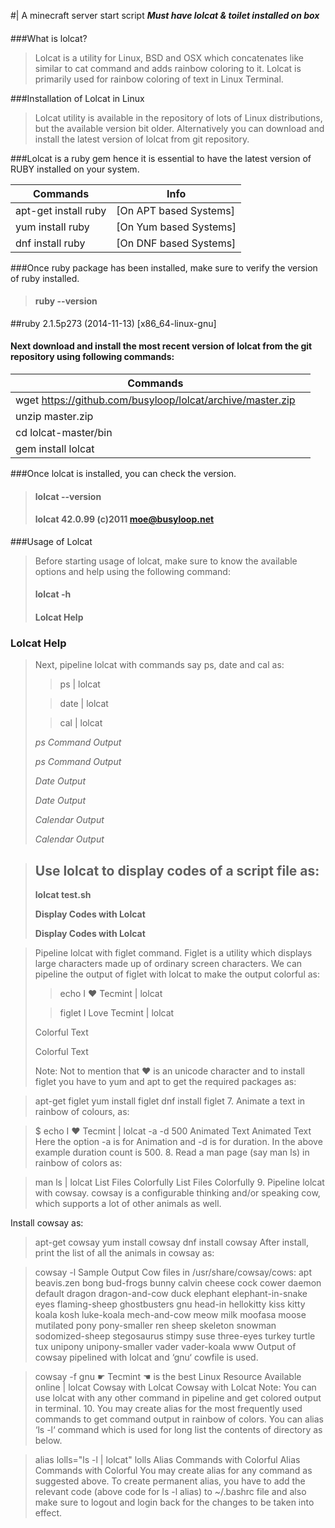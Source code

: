 #| A minecraft server start script
**_Must have lolcat & toilet installed on box_**
####

###What is lolcat?
> Lolcat is a utility for Linux, BSD and OSX which concatenates like similar to cat command and adds rainbow coloring to it. Lolcat is primarily used for rainbow coloring of text in Linux Terminal.

###Installation of Lolcat in Linux
> Lolcat utility is available in the repository of lots of Linux distributions, but the available version bit older. Alternatively you can download and install the latest version of lolcat from git repository.

###Lolcat is a ruby gem hence it is essential to have the latest version of RUBY installed on your system.

Commands                   |     Info
---------------------------|--------------------------
apt-get install ruby	|	[On APT based Systems]
yum install ruby	|	[On Yum based Systems]
dnf install ruby	|	[On DNF based Systems]

###Once ruby package has been installed, make sure to verify the version of ruby installed.
>#### ruby --version

##ruby 2.1.5p273 (2014-11-13) [x86_64-linux-gnu]
#### Next download and install the most recent version of lolcat from the git repository using following commands:

Commands                      |         |
---------------------------|------------------------------
wget https://github.com/busyloop/lolcat/archive/master.zip | |
unzip master.zip              |         |
cd lolcat-master/bin          |         |
gem install lolcat            |         |

###Once lolcat is installed, you can check the version.

>#### lolcat --version
>#### lolcat 42.0.99 (c)2011 moe@busyloop.net
###Usage of Lolcat
> Before starting usage of lolcat, make sure to know the available options and help using the following command:
> 
>#### lolcat -h
> 
>#### Lolcat Help

### Lolcat Help
> Next, pipeline lolcat with commands say ps, date and cal as:
> 
>> ps | lolcat
> 
>> date | lolcat
> 
>> cal | lolcat
> 
> _ps Command Output_
> 
> _ps Command Output_
> 
> _Date Output_
> 
> _Date Output_
> 
> _Calendar Output_
> 
> _Calendar Output_

>## Use lolcat to display codes of a script file as:
> 
>**lolcat test.sh**
> 
>**Display Codes with Lolcat**
> 
>**Display Codes with Lolcat**

> Pipeline lolcat with figlet command. Figlet is a utility which displays large characters made up of ordinary screen characters. We can pipeline the output of figlet with lolcat to make the output colorful as:
> 
>> echo I ❤ Tecmint | lolcat
> 
>> figlet I Love Tecmint | lolcat
> 
> Colorful Text
> 
> Colorful Text
> 
> Note: Not to mention that ❤ is an unicode character and to install figlet you have to yum and apt to get the required packages as:

> apt-get figlet
> yum install figlet
> dnf install figlet
    7. Animate a text in rainbow of colours, as:

> $ echo I ❤ Tecmint | lolcat -a -d 500
Animated Text
Animated Text
Here the option -a is for Animation and -d is for duration. In the above example duration count is 500.
    8. Read a man page (say man ls) in rainbow of colors as:

> man ls | lolcat
List Files Colorfully
List Files Colorfully
    9. Pipeline lolcat with cowsay. cowsay is a configurable thinking and/or speaking cow, which supports a lot of other animals as well.

Install cowsay as:
> apt-get cowsay
> yum install cowsay
> dnf install cowsay
After install, print the list of all the animals in cowsay as:

> cowsay -l
Sample Output
Cow files in /usr/share/cowsay/cows:
apt beavis.zen bong bud-frogs bunny calvin cheese cock cower daemon default
dragon dragon-and-cow duck elephant elephant-in-snake eyes flaming-sheep
ghostbusters gnu head-in hellokitty kiss kitty koala kosh luke-koala
mech-and-cow meow milk moofasa moose mutilated pony pony-smaller ren sheep
skeleton snowman sodomized-sheep stegosaurus stimpy suse three-eyes turkey
turtle tux unipony unipony-smaller vader vader-koala www
Output of cowsay pipelined with lolcat and ‘gnu‘ cowfile is used.

> cowsay -f gnu ☛ Tecmint ☚ is the best Linux Resource Available online | lolcat
Cowsay with Lolcat
Cowsay with Lolcat
Note: You can use lolcat with any other command in pipeline and get colored output in terminal.
    10. You may create alias for the most frequently used commands to get command output in rainbow of colors. You can alias ‘ls -l‘ command which is used for long list the contents of directory as below.

> alias lolls="ls -l | lolcat"
> lolls
Alias Commands with Colorful
Alias Commands with Colorful
You may create alias for any command as suggested above. To create permanent alias, you have to add the relevant code (above code for ls -l alias) to ~/.bashrc file and also make sure to logout and login back for the changes to be taken into effect.